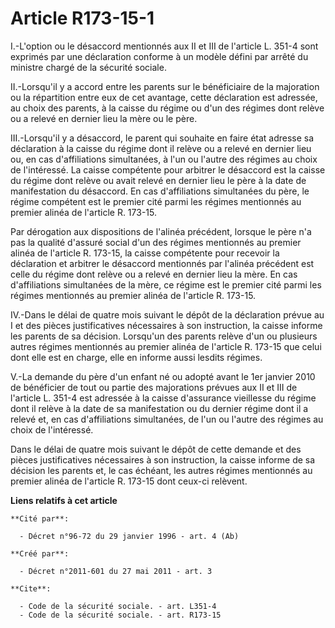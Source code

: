 # Article R173-15-1

I.-L'option ou le désaccord mentionnés aux II et III de l'article L. 351-4 sont exprimés par une déclaration conforme à un
modèle défini par arrêté du ministre chargé de la sécurité sociale. 

II.-Lorsqu'il y a accord entre les parents sur le bénéficiaire de la majoration ou la répartition entre eux de cet avantage,
cette déclaration est adressée, au choix des parents, à la caisse du régime ou d'un des régimes dont relève ou a relevé en
dernier lieu la mère ou le père. 

III.-Lorsqu'il y a désaccord, le parent qui souhaite en faire état adresse sa déclaration à la caisse du régime dont il
relève ou a relevé en dernier lieu ou, en cas d'affiliations simultanées, à l'un ou l'autre des régimes au choix de
l'intéressé. La caisse compétente pour arbitrer le désaccord est la caisse du régime dont relève ou avait relevé en dernier
lieu le père à la date de manifestation du désaccord. En cas d'affiliations simultanées du père, le régime compétent est le
premier cité parmi les régimes mentionnés au premier alinéa de l'article R. 173-15. 

Par dérogation aux dispositions de l'alinéa précédent, lorsque le père n'a pas la qualité d'assuré social d'un des régimes
mentionnés au premier alinéa de l'article R. 173-15, la caisse compétente pour recevoir la déclaration et arbitrer le
désaccord mentionnés par l'alinéa précédent est celle du régime dont relève ou a relevé en dernier lieu la mère. En cas
d'affiliations simultanées de la mère, ce régime est le premier cité parmi les régimes mentionnés au premier alinéa de
l'article R. 173-15. 

IV.-Dans le délai de quatre mois suivant le dépôt de la déclaration prévue au I et des pièces justificatives nécessaires à
son instruction, la caisse informe les parents de sa décision. Lorsqu'un des parents relève d'un ou plusieurs autres régimes
mentionnés au premier alinéa de l'article R. 173-15 que celui dont elle est en charge, elle en informe aussi lesdits
régimes. 

V.-La demande du père d'un enfant né ou adopté avant le 1er janvier 2010 de bénéficier de tout ou partie des majorations
prévues aux II et III de l'article L. 351-4 est adressée à la caisse d'assurance vieillesse du régime dont il relève à la
date de sa manifestation ou du dernier régime dont il a relevé et, en cas d'affiliations simultanées, de l'un ou l'autre des
régimes au choix de l'intéressé. 

Dans le délai de quatre mois suivant le dépôt de cette demande et des pièces justificatives nécessaires à son instruction, la
caisse informe de sa décision les parents et, le cas échéant, les autres régimes mentionnés au premier alinéa de l'article R.
173-15 dont ceux-ci relèvent.

**Liens relatifs à cet article**

	**Cité par**:

	  - Décret n°96-72 du 29 janvier 1996 - art. 4 (Ab)

	**Créé par**:

	  - Décret n°2011-601 du 27 mai 2011 - art. 3

	**Cite**:

	  - Code de la sécurité sociale. - art. L351-4
	  - Code de la sécurité sociale. - art. R173-15
